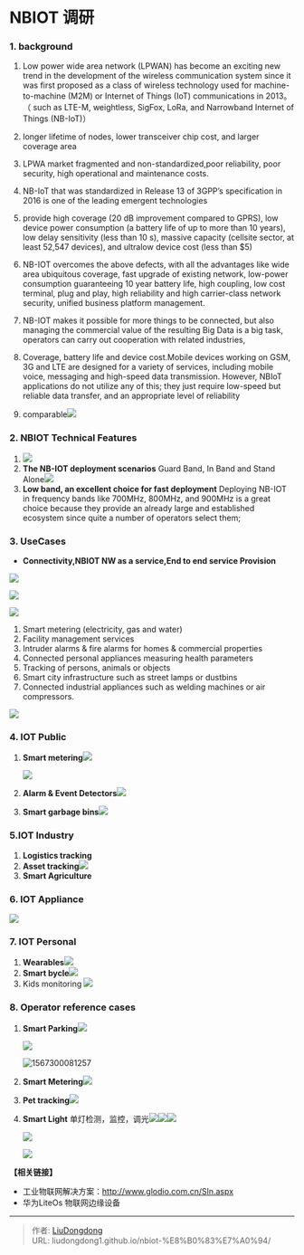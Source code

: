 # NBIOT 调研


### 1. background

1. Low power wide area network (LPWAN) has become an exciting new trend in the development of the wireless communication system since it was first proposed as a class of wireless technology used for machine-to-machine (M2M) or Internet of Things (IoT) communications in 2013。（ such as LTE-M, weightless, SigFox, LoRa, and Narrowband Internet of Things (NB-IoT)）
2. longer lifetime of nodes, lower transceiver chip cost, and larger coverage area
3. LPWA market  fragmented and non-standardized,poor reliability, poor security, high operational and maintenance costs. 
4. NB-IoT that was standardized in Release 13 of 3GPP’s specification in 2016 is one of the leading emergent technologies
5. provide high coverage (20 dB improvement compared to GPRS), low device power consumption (a battery life of up to more than 10 years), low delay sensitivity (less than 10 s), massive capacity (cellsite sector, at least 52,547 devices), and ultralow device cost (less than $5)

6. NB-IOT overcomes the above defects, with all the advantages like wide area ubiquitous coverage, fast  upgrade of existing network, low-power consumption guaranteeing 10 year battery life, high coupling,  low cost terminal, plug and play, high reliability and high carrier-class network security, unified  business platform management. 
7. NB-IOT makes it possible for more things to be connected, but also managing the commercial value  of the resulting Big Data is a big task, operators can carry out cooperation with related industries,
8. Coverage, battery life and device cost.Mobile devices working on GSM, 3G and LTE are designed for a  variety of services, including mobile voice, messaging and high-speed data transmission. However, NBIoT applications do not utilize any of this; they just require low-speed but reliable data transfer, and an  appropriate level of reliability
9. comparable![](https://gitee.com/github-25970295/blogImage/raw/master/img/1567300603848.png)

### 2. NBIOT Technical Features

1. ![](https://gitee.com/github-25970295/blogImage/raw/master/img/1567299061890.png)
2. **The NB-IOT deployment scenarios**   Guard Band, In Band and Stand Alone![](https://gitee.com/github-25970295/blogImage/raw/master/img/1567299120027.png)
3. **Low band, an excellent choice for fast deployment** Deploying NB-IOT in frequency bands like 700MHz, 800MHz, and 900MHz is a great choice  because they provide an already large and established ecosystem since quite a number of operators  select them; 

### 3. UseCases

-  **Connectivity,NBIOT NW as a service,End to end service Provision**

![](https://gitee.com/github-25970295/blogImage/raw/master/img/1567299196773.png)

![](https://gitee.com/github-25970295/blogImage/raw/master/img/1567299214684.png)

![](https://gitee.com/github-25970295/blogImage/raw/master/img/1567298887937.png)
1. Smart metering (electricity, gas and water) 
2. Facility management services 
3. Intruder alarms & fire alarms for homes & commercial properties 
4. Connected personal appliances measuring health parameters 
5. Tracking of persons, animals or objects 
6. Smart city infrastructure such as street lamps or dustbins 
7. Connected industrial appliances such as welding machines or air compressors.

![](https://gitee.com/github-25970295/blogImage/raw/master/img/1567299280339.png)

### 4. IOT Public

1. **Smart metering**![](https://gitee.com/github-25970295/blogImage/raw/master/img/1567299359105.png)

   ![](https://gitee.com/github-25970295/blogImage/raw/master/img/1567300490306.png)

2. **Alarm & Event Detectors**![](https://gitee.com/github-25970295/blogImage/raw/master/img/1567299393367.png)

3. **Smart garbage bins**![](https://gitee.com/github-25970295/blogImage/raw/master/img/1567299437594.png)

### 5.IOT Industry

1. **Logistics tracking**
2. **Asset tracking**![](https://gitee.com/github-25970295/blogImage/raw/master/img/1567299527908.png)
3. **Smart Agriculture**

### 6. IOT Appliance

![](https://gitee.com/github-25970295/blogImage/raw/master/img/1567299616138.png)

### 7. IOT Personal

1. **Wearables**![](https://gitee.com/github-25970295/blogImage/raw/master/img/1567299678328.png)
2. **Smart bycle**![](https://gitee.com/github-25970295/blogImage/raw/master/img/1567299713450.png)
3. Kids monitoring ![](https://gitee.com/github-25970295/blogImage/raw/master/img/1567299741520.png)

### 8. Operator reference cases

1. **Smart Parking**![](https://gitee.com/github-25970295/blogImage/raw/master/img/1567299789025.png)

   ![](https://gitee.com/github-25970295/blogImage/raw/master/img/1567300054655.png)

   ![1567300081257](https://gitee.com/github-25970295/blogImage/raw/master/img/1567300081257.png)

2. **Smart Metering**![](https://gitee.com/github-25970295/blogImage/raw/master/img/1567299809189.png)

3. **Pet tracking**![](https://gitee.com/github-25970295/blogImage/raw/master/img/1567299830783.png)

4. **Smart Light**  单灯检测，监控，调光![](https://gitee.com/github-25970295/blogImage/raw/master/img/1567299972245.png)![](https://gitee.com/github-25970295/blogImage/raw/master/img/1567299988534.png)![](https://gitee.com/github-25970295/blogImage/raw/master/img/1567300008560.png)

   ![](https://gitee.com/github-25970295/blogImage/raw/master/img/1567300116059.png)

   ![](https://gitee.com/github-25970295/blogImage/raw/master/img/1567300129440.png)

   

**【相关链接】**

- 工业物联网解决方案：http://www.glodio.com.cn/Sln.aspx
- 华为LiteOs 物联网边缘设备

---

> 作者: [LiuDongdong](https://liudongdong1.github.io/)  
> URL: liudongdong1.github.io/nbiot-%E8%B0%83%E7%A0%94/  

